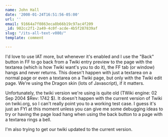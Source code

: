 ```yaml
---
name: John Hall
date: '2008-01-24T16:51:56-05:00'
url: ''
email: 91664a7f0863eca8b66b19c97ac4f209
_id: 902cc2f1-2a49-4c0f-acde-4b5f287839af
slug: "/its-all-text-v080/"
template: comment

---
```


I'd love to use IAT more, but whenever it's enabled and I use the "Back" button in FF to go back from a Twiki entry preview to the page with the textarea (which is how Twiki want's you to do it), the FF tab (or window) hangs and never returns.  This doesn't happen with just a textarea on a normal page or even a textarea on a Twiki page, but only with the Twiki edit page.  We're using the Dragon skin (lots of Javascript), if it matters.

Unfortunately, the twiki version we're using is quite old (TWiki engine: 02 Sep 2004 $Rev: 1742 $).  It doesn't happen with the current version of Twiki on twiki.org, so I can't really point you to a working test case.  I guess it's just an FYI at this moment unless you can give me some debugging ideas to try or having the page load hang when using the back button to a page with a textarea rings a bell.

I'm also trying to get our twiki updated to the current version.
